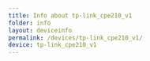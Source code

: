 ```yaml
---
title: Info about tp-link_cpe210_v1
folder: info
layout: deviceinfo
permalink: /devices/tp-link_cpe210_v1/
device: tp-link_cpe210_v1
---
```

